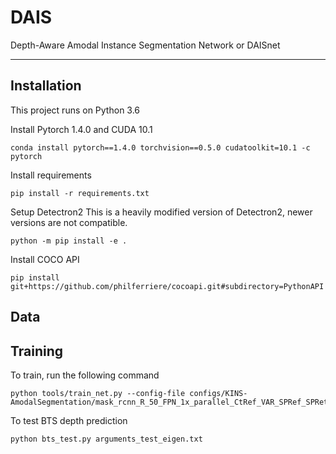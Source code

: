 # DAIS
Depth-Aware Amodal Instance Segmentation Network or DAISnet

---

## Installation

This project runs on Python 3.6

Install Pytorch 1.4.0 and CUDA 10.1
```
conda install pytorch==1.4.0 torchvision==0.5.0 cudatoolkit=10.1 -c pytorch
```

Install requirements
```
pip install -r requirements.txt
```

Setup Detectron2
This is a heavily modified version of Detectron2, newer versions are not compatible.
```
python -m pip install -e .
```

Install COCO API
```
pip install git+https://github.com/philferriere/cocoapi.git#subdirectory=PythonAPI
```

## Data


## Training

To train, run the following command
```
python tools/train_net.py --config-file configs/KINS-AmodalSegmentation/mask_rcnn_R_50_FPN_1x_parallel_CtRef_VAR_SPRef_SPRet_FM.yaml
```

To test BTS depth prediction
```
python bts_test.py arguments_test_eigen.txt
```
